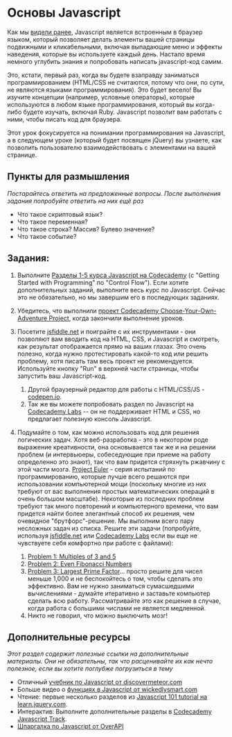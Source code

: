 # Основы Javascript

Как мы [видели ранее](http://skillcrush.com/2012/04/05/javascript/), Javascript является встроенным в браузер языком, который позволяет делать элементы вашей страницы подвижными и кликабельными, включая выпадающие меню и эффекты наведения, которые вы используете каждый день. Настало время немного углубить знания и попробовать написать javascript-код самим.

Это, кстати, первый раз, когда вы будете взаправду заниматься программированием (HTML/CSS не считаются, потому что они, по сути, не являются языками программирования). Это будет весело! Вы изучите концепции (например, условные операторы), которые используются в любом языке программирования, который вы когда-либо будете изучать, включая Ruby. Javascript позволит вам работать с ними, чтобы писать код для браузера.

Этот урок фокусируется на понимании программирования на Javascript, а в следующем уроке (который будет посвящен jQuery) вы узнаете, как позволить пользователю взаимодействовать с элементами на вашей странице.

## Пункты для размышления

*Постарайтесь ответить на предложенные вопросы. После выполнения задания попробуйте ответить на них ещё раз*

* Что такое скриптовый язык?
* Что такое переменная?
* Что такое строка? Массив? Булево значение?
* Что такое событие?

## Задания:
1. Выполните [Разделы 1-5 курса Javascript на Codecademy](http://www.codecademy.com/tracks/javascript) (с "Getting Started with Programming" по "Control Flow"). Если хотите дополнительных заданий, выполните весь курс по Javascript. Сейчас это не обязательно, но мы завершим его в последующих заданиях.
2. Убедитесь, что выполнили [проект Codecademy Choose-Your-Own-Adventure Project](http://www.codecademy.com/courses/javascript-beginner-en-x9DnD/0/1), когда закончили выполнение уроков.
3. Посетите [jsfiddle.net](http://jsfiddle.net/) и поиграйте с их инструментами - они позволяют вам вводить код на HTML, CSS, и Javascript и смотреть, как результат отображается прямо на ваших глазах. Это очень полезно, когда нужно протестировать какой-то код или решить проблему, хотя писать там весь проект не рекомендуется. Используйте кнопку "Run" в верхней части страницы, чтобы запустить ваш Javascript-код.
    1. Другой браузерный редактор для работы с HTML/CSS/JS - [codepen.io](http://codepen.io/).
    2. Так же вы можете попробовать раздел по Javascript на [Codecademy Labs](http://labs.codecademy.com/) -- он не поддерживает  HTML и CSS, но предлагает полезную консоль Javascript.
4. Подумайте о том, как можно использовать код для решения логических задач. Хотя веб-разработка - это в некотором роде выражение креативности, она основывается так же и на решении проблем (и интервьюеры, собеседующие при приеме на работу определенно это знают), так что вам придется стряхнуть ржавчину с этой части мозга. [Project Euler](http://projecteuler.net/) - серия испытаний по программированию, которые лучше всего решаются при использовании компьютерной мощи (поскольку многие из них требуют от вас выполнения простых математических операций в очень большом масштабе). Некоторые из последних проблем требуют так много повторений и компьютерного времени, что вам придется найти более элегантный способ их решения, чем очевидное "брутфорс"-решение. Мы выполним всего пару несложных задач из списка. Решите эти задачи (попробуйте, используя [jsfiddle.net](http://jsfiddle.net/) или [Codecademy Labs](http://labs.codecademy.com/) если вы еще не чувствуете себя комфортно при работе с файлами):

    1. [Problem 1: Multiples of 3 and 5](http://projecteuler.net/problem=1)
    2. [Problem 2: Even Fibonacci Numbers](http://projecteuler.net/problem=2)
    3. [Problem 3: Largest Prime Factor](http://projecteuler.net/problem=3)... просто решите для чисел меньше 1,000 и не беспокойтесь о том, чтобы сделать это эффективно. Вам не нужно заниматься сумасшедшими вычислениями - думайте итеративно и заставьте компьютер сделать всю работу. Рассматривайте это как решение в случае, когда работа с большими числами не является медленной.
    4. Никто не говорил, что можно выключить мозг!

## Дополнительные ресурсы

*Этот раздел содержит полезные ссылки на дополнительные материалы. Они не обязательны, так что расценивайте их как нечто полезное, если вы хотите поглубже погрузиться в тему*

* Отличный [учебник по Javascript от discovermeteor.com](https://www.discovermeteor.com/blog/javascript-for-meteor/)
* Больше видео о [функциях в Javascript от wickedlysmart.com](http://wickedlysmart.com/learning-javascript-functions-part-2/)
* Чтение: первые несколько разделов из [Javascript 101 tutorial на learn.jquery.com](http://learn.jquery.com/).
* Интерактив: Выполните дополнительные разделы в [Codecademy Javascript Track](http://www.codecademy.com/tracks/javascript).
* [Шпаргалка по Javascript от OverAPI](http://overapi.com/javascript)
